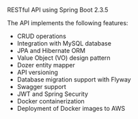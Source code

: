 RESTful API using Spring Boot 2.3.5

The API implements the following features:

* CRUD operations
* Integration with MySQL database
* JPA and Hibernate ORM
* Value Object (VO) design pattern
* Dozer entity mapper
* API versioning
* Database migration support with Flyway
* Swagger support
* JWT and Spring Security
* Docker containerization
* Deployment of Docker images to AWS
